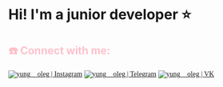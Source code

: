 # Hi! I'm a junior developer ⭐️


## <span style="color:pink">☎️ Connect with me:</span>
[<img alt="yung__oleg | Instagram" src="https://img.shields.io/badge/-Instagramm-FFB4B4.svg?logo=instagram&style=for-the-badge" style="font-family: Montserrat;" />](https://www.instagram.com/yung__oleg)
[<img alt="yung__oleg | Telegram" src="https://img.shields.io/badge/-Telegram-2CA5E0.svg?logo=telegram&style=for-the-badge" style="font-family: Montserrat;" />](https://t.me/yung_oleg)
[<img alt="yung__oleg | VK" src="https://img.shields.io/badge/-Vk-2D2F37.svg?logo=vk&style=for-the-badge" style="font-family: Montserrat;" />](https://vk.com/yung_oleg)
